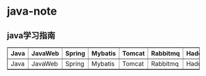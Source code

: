 # java-note
## java学习指南
<table border="1">
    <thead>
    <tr>
        <th>Java</th>
        <th>JavaWeb</th>
        <th>Spring</th>
        <th>Mybatis</th>
        <th>Tomcat</th>
        <th>Rabbitmq</th>
        <th>Hadoop</th>
        <th>Hive</th>
        <th>Spark</th>
        <th>Nifi</th>
        <th>Spark</th>
    </tr>
    </thead>
        <tbody>
        <tr>
            <td>Java</td>
            <td>JavaWeb</td>
            <td>Spring</td>
            <td>Mybatis</td>
            <td>Tomcat</td>
            <td>Rabbitmq</td>
            <td>Hadoop</td>
            <td>Hive</td>
            <td>Spark</td>
            <td>Nifi</td>
            <td>Spark</td>
        </tr>
        </tbody>
    </table>
